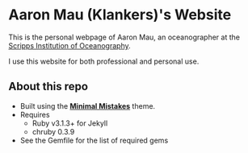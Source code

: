 # Aaron Mau (Klankers)'s Website

This is the personal webpage of Aaron Mau, an oceanographer at the [Scripps Institution of Oceanography](https://scripps.ucsd.edu/).

I use this website for both professional and personal use.

##  About this repo

* Built using the **[Minimal Mistakes](https://mmistakes.github.io/minimal-mistakes/)** theme.
* Requires
    * Ruby v3.1.3+ for Jekyll
    * chruby 0.3.9
* See the Gemfile for the list of required gems
